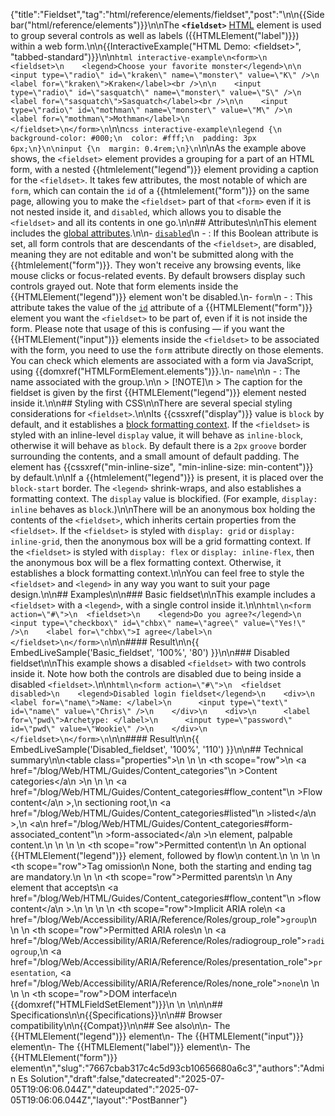{"title":"Fieldset","tag":"html/reference/elements/fieldset","post":"\n\n{{Sidebar(\"html/reference/elements\")}}\n\nThe **`<fieldset>`** [HTML](/blog/Web/HTML) element is used to group several controls as well as labels ({{HTMLElement(\"label\")}}) within a web form.\n\n{{InteractiveExample(\"HTML Demo: &lt;fieldset&gt;\", \"tabbed-standard\")}}\n\n```html interactive-example\n<form>\n  <fieldset>\n    <legend>Choose your favorite monster</legend>\n\n    <input type=\"radio\" id=\"kraken\" name=\"monster\" value=\"K\" />\n    <label for=\"kraken\">Kraken</label><br />\n\n    <input type=\"radio\" id=\"sasquatch\" name=\"monster\" value=\"S\" />\n    <label for=\"sasquatch\">Sasquatch</label><br />\n\n    <input type=\"radio\" id=\"mothman\" name=\"monster\" value=\"M\" />\n    <label for=\"mothman\">Mothman</label>\n  </fieldset>\n</form>\n```\n\n```css interactive-example\nlegend {\n  background-color: #000;\n  color: #fff;\n  padding: 3px 6px;\n}\n\ninput {\n  margin: 0.4rem;\n}\n```\n\nAs the example above shows, the `<fieldset>` element provides a grouping for a part of an HTML form, with a nested {{htmlelement(\"legend\")}} element providing a caption for the `<fieldset>`. It takes few attributes, the most notable of which are `form`, which can contain the `id` of a {{htmlelement(\"form\")}} on the same page, allowing you to make the `<fieldset>` part of that `<form>` even if it is not nested inside it, and `disabled`, which allows you to disable the `<fieldset>` and all its contents in one go.\n\n## Attributes\n\nThis element includes the [global attributes](/blog/Web/HTML/Reference/Global_attributes).\n\n- [`disabled`](/blog/Web/HTML/Reference/Attributes/disabled)\n  - : If this Boolean attribute is set, all form controls that are descendants of the `<fieldset>`, are disabled, meaning they are not editable and won't be submitted along with the {{htmlelement(\"form\")}}. They won't receive any browsing events, like mouse clicks or focus-related events. By default browsers display such controls grayed out. Note that form elements inside the {{HTMLElement(\"legend\")}} element won't be disabled.\n- `form`\n  - : This attribute takes the value of the [`id`](/blog/Web/HTML/Reference/Global_attributes/id) attribute of a {{HTMLElement(\"form\")}} element you want the `<fieldset>` to be part of, even if it is not inside the form. Please note that usage of this is confusing — if you want the {{HTMLElement(\"input\")}} elements inside the `<fieldset>` to be associated with the form, you need to use the `form` attribute directly on those elements. You can check which elements are associated with a form via JavaScript, using {{domxref(\"HTMLFormElement.elements\")}}.\n- `name`\n\n  - : The name associated with the group.\n\n    > [!NOTE]\n    > The caption for the fieldset is given by the first {{HTMLElement(\"legend\")}} element nested inside it.\n\n## Styling with CSS\n\nThere are several special styling considerations for `<fieldset>`.\n\nIts {{cssxref(\"display\")}} value is `block` by default, and it establishes a [block formatting context](/blog/Web/CSS/CSS_display/Block_formatting_context). If the `<fieldset>` is styled with an inline-level `display` value, it will behave as `inline-block`, otherwise it will behave as `block`. By default there is a `2px` `groove` border surrounding the contents, and a small amount of default padding. The element has {{cssxref(\"min-inline-size\", \"min-inline-size: min-content\")}} by default.\n\nIf a {{htmlelement(\"legend\")}} is present, it is placed over the `block-start` border. The `<legend>` shrink-wraps, and also establishes a formatting context. The `display` value is blockified. (For example, `display: inline` behaves as `block`.)\n\nThere will be an anonymous box holding the contents of the `<fieldset>`, which inherits certain properties from the `<fieldset>`. If the `<fieldset>` is styled with `display: grid` or `display: inline-grid`, then the anonymous box will be a grid formatting context. If the `<fieldset>` is styled with `display: flex` or `display: inline-flex`, then the anonymous box will be a flex formatting context. Otherwise, it establishes a block formatting context.\n\nYou can feel free to style the `<fieldset>` and `<legend>` in any way you want to suit your page design.\n\n## Examples\n\n### Basic fieldset\n\nThis example includes a `<fieldset>` with a `<legend>`, with a single control inside it.\n\n```html\n<form action=\"#\">\n  <fieldset>\n    <legend>Do you agree?</legend>\n    <input type=\"checkbox\" id=\"chbx\" name=\"agree\" value=\"Yes!\" />\n    <label for=\"chbx\">I agree</label>\n  </fieldset>\n</form>\n```\n\n#### Result\n\n{{ EmbedLiveSample('Basic_fieldset', '100%', '80') }}\n\n### Disabled fieldset\n\nThis example shows a disabled `<fieldset>` with two controls inside it. Note how both the controls are disabled due to being inside a disabled `<fieldset>`.\n\n```html\n<form action=\"#\">\n  <fieldset disabled>\n    <legend>Disabled login fieldset</legend>\n    <div>\n      <label for=\"name\">Name: </label>\n      <input type=\"text\" id=\"name\" value=\"Chris\" />\n    </div>\n    <div>\n      <label for=\"pwd\">Archetype: </label>\n      <input type=\"password\" id=\"pwd\" value=\"Wookie\" />\n    </div>\n  </fieldset>\n</form>\n```\n\n#### Result\n\n{{ EmbedLiveSample('Disabled_fieldset', '100%', '110') }}\n\n## Technical summary\n\n<table class=\"properties\">\n  <tbody>\n    <tr>\n      <th scope=\"row\">\n        <a href=\"/blog/Web/HTML/Guides/Content_categories\"\n          >Content categories</a\n        >\n      </th>\n      <td>\n        <a href=\"/blog/Web/HTML/Guides/Content_categories#flow_content\"\n          >Flow content</a\n        >,\n        sectioning root,\n        <a href=\"/blog/Web/HTML/Guides/Content_categories#listed\"\n          >listed</a\n        >,\n        <a\n          href=\"/blog/Web/HTML/Guides/Content_categories#form-associated_content\"\n          >form-associated</a\n        >\n        element, palpable content.\n      </td>\n    </tr>\n    <tr>\n      <th scope=\"row\">Permitted content</th>\n      <td>\n        An optional {{HTMLElement(\"legend\")}} element, followed by flow\n        content.\n      </td>\n    </tr>\n    <tr>\n      <th scope=\"row\">Tag omission</th>\n      <td>None, both the starting and ending tag are mandatory.</td>\n    </tr>\n    <tr>\n      <th scope=\"row\">Permitted parents</th>\n      <td>\n        Any element that accepts\n        <a href=\"/blog/Web/HTML/Guides/Content_categories#flow_content\"\n          >flow content</a\n        >.\n      </td>\n    </tr>\n    <tr>\n      <th scope=\"row\">Implicit ARIA role</th>\n      <td><a href=\"/blog/Web/Accessibility/ARIA/Reference/Roles/group_role\"><code>group</code></a></td>\n    </tr>\n    <tr>\n      <th scope=\"row\">Permitted ARIA roles</th>\n      <td>\n        <a href=\"/blog/Web/Accessibility/ARIA/Reference/Roles/radiogroup_role\"><code>radiogroup</code></a>,\n        <a href=\"/blog/Web/Accessibility/ARIA/Reference/Roles/presentation_role\"><code>presentation</code></a>, <a href=\"/blog/Web/Accessibility/ARIA/Reference/Roles/none_role\"><code>none</code></a>\n      </td>\n    </tr>\n    <tr>\n      <th scope=\"row\">DOM interface</th>\n      <td>{{domxref(\"HTMLFieldSetElement\")}}</td>\n    </tr>\n  </tbody>\n</table>\n\n## Specifications\n\n{{Specifications}}\n\n## Browser compatibility\n\n{{Compat}}\n\n## See also\n\n- The {{HTMLElement(\"legend\")}} element\n- The {{HTMLElement(\"input\")}} element\n- The {{HTMLElement(\"label\")}} element\n- The {{HTMLElement(\"form\")}} element\n","slug":"7667cbab317c4c5d93cb10656680a6c3","authors":"Admin Es Solution","draft":false,"datecreated":"2025-07-05T19:06:06.044Z","dateupdated":"2025-07-05T19:06:06.044Z","layout":"PostBanner"}
